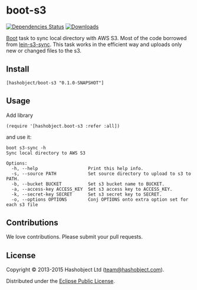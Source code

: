 # boot-s3

[![Dependencies Status](https://jarkeeper.com/hashobject/boot-s3/status.svg)](https://jarkeeper.com/hashobject/boot-s3)
[![Downloads](https://jarkeeper.com/hashobject/boot-s3/downloads.svg)](https://jarkeeper.com/hashobject/boot-s3)

[Boot](http://boot-clj.com/) task to sync local directory with AWS S3.
Most of the code borrowed from [lein-s3-sync](https://github.com/kanej/lein-s3-sync).
This task works in the efficient way and uploads only new or changed files to the s3.

## Install

```
[hashobject/boot-s3 "0.1.0-SNAPSHOT"]
```

## Usage

Add library
```
(require '[hashobject.boot-s3 :refer :all])
```
and use it:

```
boot s3-sync -h
Sync local directory to AWS S3

Options:
  -h, --help                   Print this help info.
  -s, --source PATH            Set source directory to upload to s3 to PATH.
  -b, --bucket BUCKET          Set s3 bucket name to BUCKET.
  -a, --access-key ACCESS_KEY  Set s3 access key to ACCESS_KEY.
  -k, --secret-key SECRET      Set s3 secret key to SECRET.
  -o, --options OPTIONS        Conj OPTIONS onto extra option set for each s3 file
```

## Contributions

We love contributions. Please submit your pull requests.


## License

Copyright © 2013-2015 Hashobject Ltd (team@hashobject.com).

Distributed under the [Eclipse Public License](http://opensource.org/licenses/eclipse-1.0).
